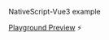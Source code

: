 NativeScript-Vue3 example

[Playground Preview](https://stackblitz.com/edit/nativescript-reordering?file=src%2Fapp.ts&title=NativeScript%20Starter%20Vue) ⚡
